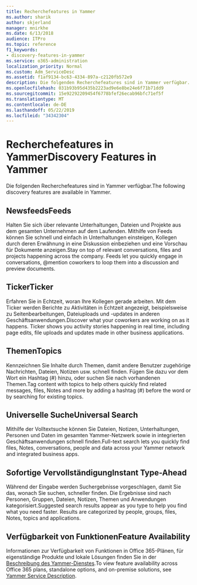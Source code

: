 ```yaml
---
title: Recherchefeatures in Yammer
ms.author: sharik
author: skjerland
manager: mnirkhe
ms.date: 6/13/2018
audience: ITPro
ms.topic: reference
f1_keywords:
- discovery-features-in-yammer
ms.service: o365-administration
localization_priority: Normal
ms.custom: Adm_ServiceDesc
ms.assetid: f1af9134-bc63-4334-897a-c2120fb572e9
description: Die folgenden Recherchefeatures sind in Yammer verfügbar.
ms.openlocfilehash: 031b93b95d435b2223ad9e6e8be24e6f71b71dd9
ms.sourcegitcommit: 15e92292209454f6778bfef26ecab96bfc71ef5f
ms.translationtype: MT
ms.contentlocale: de-DE
ms.lasthandoff: 05/22/2019
ms.locfileid: "34342304"
---
```

# <a name="discovery-features-in-yammer"></a><span data-ttu-id="10107-103">Recherchefeatures in Yammer</span><span class="sxs-lookup"><span data-stu-id="10107-103">Discovery Features in Yammer</span></span>

<span data-ttu-id="10107-104">Die folgenden Recherchefeatures sind in Yammer verfügbar.</span><span class="sxs-lookup"><span data-stu-id="10107-104">The following discovery features are available in Yammer.</span></span>
  
## <a name="feeds"></a><span data-ttu-id="10107-105">Newsfeeds</span><span class="sxs-lookup"><span data-stu-id="10107-105">Feeds</span></span>
<span data-ttu-id="10107-106"><a name="bkmk_Feeds"> </a></span><span class="sxs-lookup"><span data-stu-id="10107-106"></span></span>

<span data-ttu-id="10107-p101">Halten Sie sich über relevante Unterhaltungen, Dateien und Projekte aus dem gesamten Unternehmen auf dem Laufenden. Mithilfe von Feeds können Sie schnell und einfach in Unterhaltungen einsteigen, Kollegen durch deren Erwähnung in eine Diskussion einbeziehen und eine Vorschau für Dokumente anzeigen.</span><span class="sxs-lookup"><span data-stu-id="10107-p101">Stay on top of relevant conversations, files and projects happening across the company. Feeds let you quickly engage in conversations, @mention coworkers to loop them into a discussion and preview documents.</span></span>
  
## <a name="ticker"></a><span data-ttu-id="10107-109">Ticker</span><span class="sxs-lookup"><span data-stu-id="10107-109">Ticker</span></span>
<span data-ttu-id="10107-110"><a name="bkmk_Ticker"> </a></span><span class="sxs-lookup"><span data-stu-id="10107-110"></span></span>

<span data-ttu-id="10107-p102">Erfahren Sie in Echtzeit, woran Ihre Kollegen gerade arbeiten. Mit dem Ticker werden Berichte zu Aktivitäten in Echtzeit angezeigt, beispielsweise zu Seitenbearbeitungen, Dateiuploads und -updates in anderen Geschäftsanwendungen.</span><span class="sxs-lookup"><span data-stu-id="10107-p102">Discover what your coworkers are working on as it happens. Ticker shows you activity stories happening in real time, including page edits, file uploads and updates made in other business applications.</span></span>
  
## <a name="topics"></a><span data-ttu-id="10107-113">Themen</span><span class="sxs-lookup"><span data-stu-id="10107-113">Topics</span></span>
<span data-ttu-id="10107-114"><a name="bkmk_Topics"> </a></span><span class="sxs-lookup"><span data-stu-id="10107-114"></span></span>

<span data-ttu-id="10107-115">Kennzeichnen Sie Inhalte durch Themen, damit andere Benutzer zugehörige Nachrichten, Dateien, Notizen usw. schnell finden. Fügen Sie dazu vor dem Wort ein Hashtag (#) hinzu, oder suchen Sie nach vorhandenen Themen.</span><span class="sxs-lookup"><span data-stu-id="10107-115">Tag content with topics to help others quickly find related messages, files, Notes and more by adding a hashtag (#) before the word or by searching for existing topics.</span></span>
  
## <a name="universal-search"></a><span data-ttu-id="10107-116">Universelle Suche</span><span class="sxs-lookup"><span data-stu-id="10107-116">Universal Search</span></span>
<span data-ttu-id="10107-117"><a name="bkmk_UniversalSearch"> </a></span><span class="sxs-lookup"><span data-stu-id="10107-117"></span></span>

<span data-ttu-id="10107-118">Mithilfe der Volltextsuche können Sie Dateien, Notizen, Unterhaltungen, Personen und Daten im gesamten Yammer-Netzwerk sowie in integrierten Geschäftsanwendungen schnell finden.</span><span class="sxs-lookup"><span data-stu-id="10107-118">Full-text search lets you quickly find files, Notes, conversations, people and data across your Yammer network and integrated business apps.</span></span>
  
## <a name="instant-type-ahead"></a><span data-ttu-id="10107-119">Sofortige Vervollständigung</span><span class="sxs-lookup"><span data-stu-id="10107-119">Instant Type-Ahead</span></span>
<span data-ttu-id="10107-120"><a name="bkmk_InstantTypeAhead"> </a></span><span class="sxs-lookup"><span data-stu-id="10107-120"></span></span>

<span data-ttu-id="10107-p103">Während der Eingabe werden Suchergebnisse vorgeschlagen, damit Sie das, wonach Sie suchen, schneller finden. Die Ergebnisse sind nach Personen, Gruppen, Dateien, Notizen, Themen und Anwendungen kategorisiert.</span><span class="sxs-lookup"><span data-stu-id="10107-p103">Suggested search results appear as you type to help you find what you need faster. Results are categorized by people, groups, files, Notes, topics and applications.</span></span>
  
## <a name="feature-availability"></a><span data-ttu-id="10107-123">Verfügbarkeit von Funktionen</span><span class="sxs-lookup"><span data-stu-id="10107-123">Feature Availability</span></span>
<span data-ttu-id="10107-124"><a name="bkmk_InstantTypeAhead"> </a></span><span class="sxs-lookup"><span data-stu-id="10107-124"></span></span>

<span data-ttu-id="10107-125">Informationen zur Verfügbarkeit von Funktionen in Office 365-Plänen, für eigenständige Produkte und lokale Lösungen finden Sie in der [Beschreibung des Yammer-Dienstes](yammer-service-description.md).</span><span class="sxs-lookup"><span data-stu-id="10107-125">To view feature availability across Office 365 plans, standalone options, and on-premise solutions, see [Yammer Service Description](yammer-service-description.md).</span></span>
  
  
